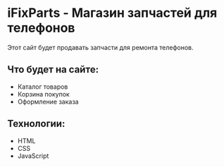 # iFixParts - Магазин запчастей для телефонов

Этот сайт будет продавать запчасти для ремонта телефонов.

## Что будет на сайте:
- Каталог товаров
- Корзина покупок
- Оформление заказа

## Технологии:
- HTML
- CSS  
- JavaScript